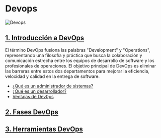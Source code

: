 # Devops

![Devops](https://www.madridemprende.es/wp-content/uploads/2023/08/Metodologia-DevOps.jpg)

## [1. Introducción a DevOps](introduccion.md)
El término DevOps fusiona las palabras "Development" y "Operations", representando una filosofía y práctica que busca la colaboración y comunicación estrecha entre los equipos de desarrollo de software y los profesionales de operaciones. El objetivo principal de DevOps es eliminar las barreras entre estos dos departamentos para mejorar la eficiencia, velocidad y calidad en la entrega de software.
  - [¿Qué es un administrador de sistemas?](administrador.md)
  - [¿Qué es un desarrollador?](desarrollador.md)
  - [Ventajas de Dev0ps](beneficios.md)
## [2. Fases DevOps](fases.md)
## [3. Herramientas DevOps](herramientas.md)


